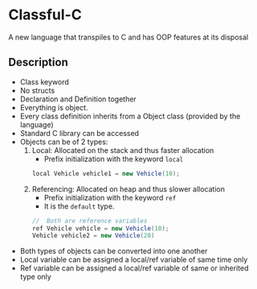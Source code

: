 Classful-C
===

A new language that transpiles to C and has OOP features at its disposal

## Description
- Class keyword
- No structs
- Declaration and Definition together
- Everything is object.
- Every class definition inherits from a Object class (provided by the language)
- Standard C library can be accessed
- Objects can be of 2 types:
	1. Local: Allocated on the stack and thus faster allocation
		- Prefix initialization with the keyword `local`
		```java
		local Vehicle vehicle1 = new Vehicle(10);
		```
	2. Referencing: Allocated on heap and thus slower allocation
		- Prefix initialization with the keyword `ref`
		- It is the `default` type.
		```java
		//	Both are reference variables
		ref Vehicle vehicle = new Vehicle(10);
		Vehicle vehicle2 = new Vehicle(20)
		```
- Both types of objects can be converted into one another
- Local variable can be assigned a local/ref variable of same time only
- Ref variable can be assigned a local/ref variable of same or inherited type only
